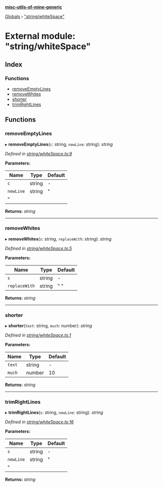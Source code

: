 **[misc-utils-of-mine-generic](../README.md)**

[Globals](../globals.md) › ["string/whiteSpace"](_string_whitespace_.md)

# External module: "string/whiteSpace"

## Index

### Functions

* [removeEmptyLines](_string_whitespace_.md#removeemptylines)
* [removeWhites](_string_whitespace_.md#removewhites)
* [shorter](_string_whitespace_.md#shorter)
* [trimRightLines](_string_whitespace_.md#trimrightlines)

## Functions

###  removeEmptyLines

▸ **removeEmptyLines**(`c`: string, `newLine`: string): *string*

*Defined in [string/whiteSpace.ts:9](https://github.com/cancerberoSgx/misc-utils-of-mine/blob/b6947cf/misc-utils-of-mine-generic/src/string/whiteSpace.ts#L9)*

**Parameters:**

Name | Type | Default |
------ | ------ | ------ |
`c` | string | - |
`newLine` | string | "
" |

**Returns:** *string*

___

###  removeWhites

▸ **removeWhites**(`s`: string, `replaceWith`: string): *string*

*Defined in [string/whiteSpace.ts:5](https://github.com/cancerberoSgx/misc-utils-of-mine/blob/b6947cf/misc-utils-of-mine-generic/src/string/whiteSpace.ts#L5)*

**Parameters:**

Name | Type | Default |
------ | ------ | ------ |
`s` | string | - |
`replaceWith` | string | " " |

**Returns:** *string*

___

###  shorter

▸ **shorter**(`text`: string, `much`: number): *string*

*Defined in [string/whiteSpace.ts:1](https://github.com/cancerberoSgx/misc-utils-of-mine/blob/b6947cf/misc-utils-of-mine-generic/src/string/whiteSpace.ts#L1)*

**Parameters:**

Name | Type | Default |
------ | ------ | ------ |
`text` | string | - |
`much` | number | 10 |

**Returns:** *string*

___

###  trimRightLines

▸ **trimRightLines**(`s`: string, `newLine`: string): *string*

*Defined in [string/whiteSpace.ts:16](https://github.com/cancerberoSgx/misc-utils-of-mine/blob/b6947cf/misc-utils-of-mine-generic/src/string/whiteSpace.ts#L16)*

**Parameters:**

Name | Type | Default |
------ | ------ | ------ |
`s` | string | - |
`newLine` | string | "
" |

**Returns:** *string*